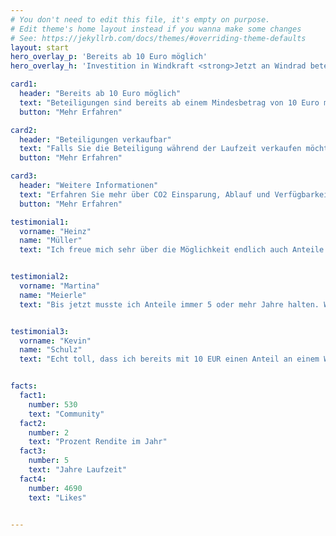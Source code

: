```yaml
---
# You don't need to edit this file, it's empty on purpose.
# Edit theme's home layout instead if you wanna make some changes
# See: https://jekyllrb.com/docs/themes/#overriding-theme-defaults
layout: start
hero_overlay_p: 'Bereits ab 10 Euro möglich'
hero_overlay_h: 'Investition in Windkraft <strong>Jetzt an Windrad beteiligen</strong>'

card1:
  header: "Bereits ab 10 Euro möglich"
  text: "Beteiligungen sind bereits ab einem Mindesbetrag von 10 Euro möglich!"
  button: "Mehr Erfahren"

card2:
  header: "Beteiligungen verkaufbar"
  text: "Falls Sie die Beteiligung während der Laufzeit verkaufen möchten ist dies jederzeit möglich."
  button: "Mehr Erfahren"

card3:
  header: "Weitere Informationen"
  text: "Erfahren Sie mehr über CO2 Einsparung, Ablauf und Verfügbarkeit"
  button: "Mehr Erfahren"

testimonial1:
  vorname: "Heinz"
  name: "Müller"
  text: "Ich freue mich sehr über die Möglichkeit endlich auch Anteile an Windrädern in meiner Nachbarschaft zu erwerben!"


testimonial2:
  vorname: "Martina"
  name: "Meierle"
  text: "Bis jetzt musste ich Anteile immer 5 oder mehr Jahre halten. Wenn man plötzlich Bares braucht, dann kommt man nicht an sein Geld ran. Hier kann ich meine Anteile jederzeit verkaufen. Das ist echt klasse!"


testimonial3:
  vorname: "Kevin"
  name: "Schulz"
  text: "Echt toll, dass ich bereits mit 10 EUR einen Anteil an einem Windrad kaufen kann. Das ist wirklich sehr kundenfreundlich, gerade für Kleinsparer!"


facts:
  fact1:
    number: 530
    text: "Community"
  fact2:
    number: 2
    text: "Prozent Rendite im Jahr"
  fact3:
    number: 5
    text: "Jahre Laufzeit"
  fact4:
    number: 4690
    text: "Likes"


---
```

